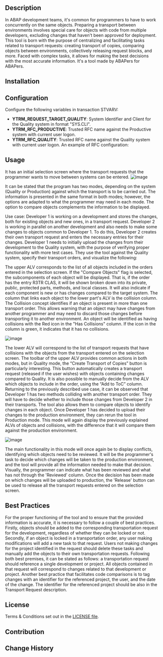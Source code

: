 
## Description
In ABAP development teams, it's common for programmers to have to work concurrently on the same objects. Preparing a transport between environments involves special care for objects with code from multiple developers, excluding changes that haven't been approved for deployment. This tool is born with the purpose of centralizing and facilitating tasks related to transport requests: creating transport of copies, comparing objects between environments, collectively releasing request blocks, and more. Faced with complex tasks, it allows for making the best decisions with the most accurate information. It's a tool made by ABAPers for ABAPers.
## Installation

## Configuration
Configure the following variables in transaction STVARV:
- **YTRM_REQUEST_TARGET_QUALITY**: System Identifier and Client for the Quality system in format "SYS.CLI".
- **YTRM_RFC_PRODUCTIVE**: Trusted RFC name against the Productive system with current user logon.
- **YTRM_RFC_QUALITY**: Trusted RFC name against the Quality system with current user logon.
  An example of RFC configuration:
  
## Usage
It has an initial selection screen where the transport requests that the programmer wants to move between systems can be entered.
![image](https://github.com/Mango-CorpGitHub/TransportManagementTool/assets/158566836/de2fc362-03cb-40ea-828c-93018e5104a1)

It can be stated that the program has two modes, depending on the system (Quality or Production) against which the transport is to be carried out. The information is presented in the same format in both modes; however, the options are adapted to what the programmer may need in each mode. The option to compare objects complements the information to be displayed.

Use case: Developer 1 is working on a development and stores the changes, both for existing objects and new ones, in a transport request. Developer 2 is working in parallel on another development and also needs to make some changes to objects common to Developer 1. To do this, Developer 2 creates their own transport request and enters the necessary entries for their changes.
Developer 1 needs to initially upload the changes from their development to the Quality system, with the purpose of verifying proper functionality with more test cases. They use the tool against the Quality system, specify their transport orders, and visualize the following:




The upper ALV corresponds to the list of all objects included in the orders entered in the selection screen. If the "Compare Objects" flag is selected, the subcomponents of each object will be displayed. That is, if the order has the entry R3TR CLAS, it will be shown broken down into its private, public, protected parts, methods, and local classes. It will also indicate if each component is new or has changes compared to the target system. The column that links each object to the lower part's ALV is the collision column. The Collision concept identifies if an object is present in more than one transport order. This allows warning that an object may have changes from another programmer and may need to discard those changes before transporting it to another environment. An object will be identified as having collisions with the Red icon in the "Has Collisions" column. If the icon in the column is green, it indicates that it has no collisions.

 ![image](https://github.com/Mango-CorpGitHub/TransportManagementTool/assets/158566836/7376437e-ff51-4715-aafa-712dc1f0ac80)

The lower ALV will correspond to the list of transport requests that have collisions with the objects from the transport entered on the selection screen.
The toolbar of the upper ALV provides common actions in both modes, but in Quality mode, the “Create Transport of Copies” button is particularly interesting. This button automatically creates a transport request (released if the user wishes) with objects containing changes compared to Quality. It is also possible to manually decide from the ALV which objects to include in the order, using the “Add to ToC” column.
Returning to the previously described use case, it can be observed that Developer 1 has two methods colliding with another transport order. They will have to decide whether to include those changes from Developer 2 in their transports. The tool also allows them to compare objects to identify changes in each object.
Once Developer 1 has decided to upload their changes to the production environment, they can rerun the tool in Production mode. This mode will again display the previously explained ALVs of objects and collisions, with the difference that it will compare them against the production environment.

![image](https://github.com/Mango-CorpGitHub/TransportManagementTool/assets/158566836/dd64ab05-9945-4246-8c5a-549f4e8c027e)
 
The main functionality in this mode will once again be to display conflicts, identifying which objects need to be reviewed. It will be the programmer's task to decide which changes will be taken to the production environment, and the tool will provide all the information needed to make that decision. Visually, the programmer can indicate what has been reviewed and what has not through the 'Reviewed' column.
Once the decision has been made on which changes will be uploaded to production, the 'Release' button can be used to release all the transport requests entered on the selection screen.


## Best Practices
For the proper functioning of the tool and to ensure that the provided information is accurate, it is necessary to follow a couple of best practices. 
Firstly, objects should be added to the corresponding transportation request for the development, regardless of whether they can be locked or not. Secondly, if an object is locked in a transportation order, any user making modifications will add a new task to that request. Users not making changes for the project identified in the request should delete these tasks and manually add the objects to their own transportation requests.
Following both best premises, it can be stated as follows: a transportation request should reference a single development or project. All objects contained in that request will correspond to changes related to that development or project.
Another best practice that facilitates code comparisons is to tag changes with an identifier for the referenced project, the user, and the date of the change. The identifier for the referenced project should be also in the Transport Request description.

## License
Terms & Conditions set out in the [LICENSE file](LICENSE).

## Contribution

## Change History
